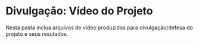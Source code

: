 # Divulgação: Vídeo do Projeto

Nesta pasta inclua arquivos de vídeo produzidos para divulgação/defesa do projeto e seus resutados.

